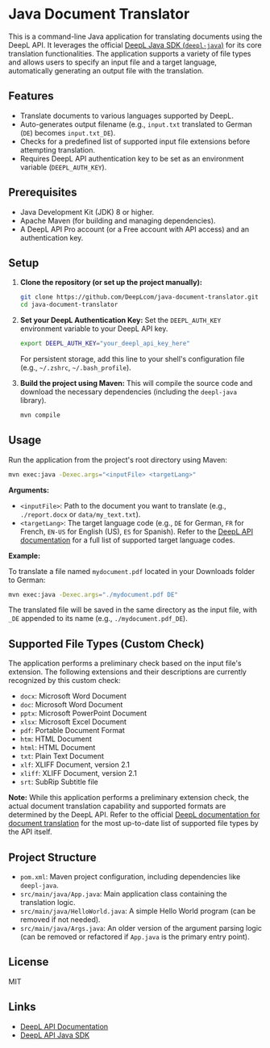 # Java Document Translator

This is a command-line Java application for translating documents using the DeepL API. It leverages the official [DeepL Java SDK (`deepl-java`)](https://github.com/DeepLcom/deepl-java) for its core translation functionalities. The application supports a variety of file types and allows users to specify an input file and a target language, automatically generating an output file with the translation.

## Features

*   Translate documents to various languages supported by DeepL.
*   Auto-generates output filename (e.g., `input.txt` translated to German (`DE`) becomes `input.txt_DE`).
*   Checks for a predefined list of supported input file extensions before attempting translation.
*   Requires DeepL API authentication key to be set as an environment variable (`DEEPL_AUTH_KEY`).

## Prerequisites

*   Java Development Kit (JDK) 8 or higher.
*   Apache Maven (for building and managing dependencies).
*   A DeepL API Pro account (or a Free account with API access) and an authentication key.

## Setup

1.  **Clone the repository (or set up the project manually):**
    ```bash
    git clone https://github.com/DeepLcom/java-document-translator.git
    cd java-document-translator
    ```

2.  **Set your DeepL Authentication Key:**
    Set the `DEEPL_AUTH_KEY` environment variable to your DeepL API key.
    ```bash
    export DEEPL_AUTH_KEY="your_deepl_api_key_here"
    ```
    For persistent storage, add this line to your shell's configuration file (e.g., `~/.zshrc`, `~/.bash_profile`).

3.  **Build the project using Maven:**
    This will compile the source code and download the necessary dependencies (including the `deepl-java` library).
    ```bash
    mvn compile
    ```

## Usage

Run the application from the project's root directory using Maven:

```bash
mvn exec:java -Dexec.args="<inputFile> <targetLang>"
```

**Arguments:**

*   `<inputFile>`: Path to the document you want to translate (e.g., `./report.docx` or `data/my_text.txt`).
*   `<targetLang>`: The target language code (e.g., `DE` for German, `FR` for French, `EN-US` for English (US), `ES` for Spanish). Refer to the [DeepL API documentation](https://www.deepl.com/docs-api/translate-text/target-language/) for a full list of supported target language codes.

**Example:**

To translate a file named `mydocument.pdf` located in your Downloads folder to German:

```bash
mvn exec:java -Dexec.args="./mydocument.pdf DE"
```

The translated file will be saved in the same directory as the input file, with `_DE` appended to its name (e.g., `./mydocument.pdf_DE`).

## Supported File Types (Custom Check)

The application performs a preliminary check based on the input file's extension. The following extensions and their descriptions are currently recognized by this custom check:

*   `docx`: Microsoft Word Document
*   `doc`: Microsoft Word Document
*   `pptx`: Microsoft PowerPoint Document
*   `xlsx`: Microsoft Excel Document
*   `pdf`: Portable Document Format
*   `htm`: HTML Document
*   `html`: HTML Document
*   `txt`: Plain Text Document
*   `xlf`: XLIFF Document, version 2.1
*   `xliff`: XLIFF Document, version 2.1
*   `srt`: SubRip Subtitle file

**Note:** While this application performs a preliminary extension check, the actual document translation capability and supported formats are determined by the DeepL API. Refer to the official [DeepL documentation for document translation](https://www.deepl.com/docs-api/translating-documents/) for the most up-to-date list of supported file types by the API itself.

## Project Structure

*   `pom.xml`: Maven project configuration, including dependencies like `deepl-java`.
*   `src/main/java/App.java`: Main application class containing the translation logic.
*   `src/main/java/HelloWorld.java`: A simple Hello World program (can be removed if not needed).
*   `src/main/java/Args.java`: An older version of the argument parsing logic (can be removed or refactored if `App.java` is the primary entry point).

## License

MIT

## Links

- [DeepL API Documentation](https://developers.deepl.com/docs)
- [DeepL API Java SDK](https://github.com/DeepLcom/deepl-java)

